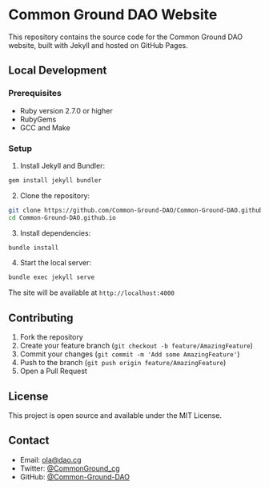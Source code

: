 # Common Ground DAO Website

This repository contains the source code for the Common Ground DAO website, built with Jekyll and hosted on GitHub Pages.

## Local Development

### Prerequisites

- Ruby version 2.7.0 or higher
- RubyGems
- GCC and Make

### Setup

1. Install Jekyll and Bundler:
```bash
gem install jekyll bundler
```

2. Clone the repository:
```bash
git clone https://github.com/Common-Ground-DAO/Common-Ground-DAO.github.io.git
cd Common-Ground-DAO.github.io
```

3. Install dependencies:
```bash
bundle install
```

4. Start the local server:
```bash
bundle exec jekyll serve
```

The site will be available at `http://localhost:4000`

## Contributing

1. Fork the repository
2. Create your feature branch (`git checkout -b feature/AmazingFeature`)
3. Commit your changes (`git commit -m 'Add some AmazingFeature'`)
4. Push to the branch (`git push origin feature/AmazingFeature`)
5. Open a Pull Request

## License

This project is open source and available under the MIT License.

## Contact

- Email: ola@dao.cg
- Twitter: [@CommonGround_cg](https://twitter.com/CommonGround_cg)
- GitHub: [@Common-Ground-DAO](https://github.com/Common-Ground-DAO) 